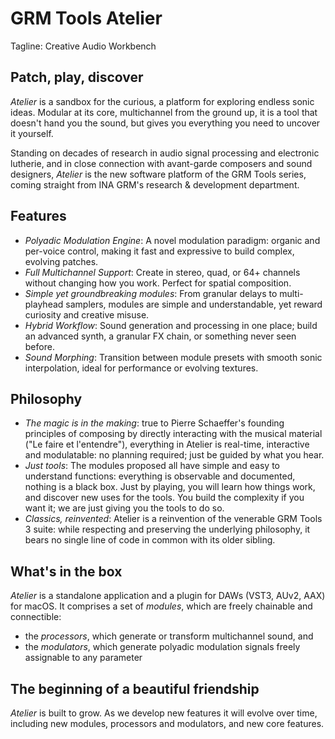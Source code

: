 # GRM Tools Atelier

Tagline: Creative Audio Workbench

## Patch, play, discover

_Atelier_ is a sandbox for the curious, a platform for exploring endless sonic ideas. Modular at its
core, multichannel from the ground up, it is a tool that doesn't hand you the sound, but gives you
everything you need to uncover it yourself.

Standing on decades of research in audio signal processing and electronic lutherie, and in close
connection with avant-garde composers and sound designers, _Atelier_ is the new software platform of
the GRM Tools series, coming straight from INA GRM's research & development department.

## Features

* _Polyadic Modulation Engine_: A novel modulation paradigm: organic and per-voice control, making
  it fast and expressive to build complex, evolving patches.
* _Full Multichannel Support_: Create in stereo, quad, or 64+ channels without changing how you
  work. Perfect for spatial composition.
* _Simple yet groundbreaking modules_: From granular delays to multi-playhead samplers, modules are
  simple and understandable, yet reward curiosity and creative misuse.
* _Hybrid Workflow_: Sound generation and processing in one place; build an advanced synth, a
  granular FX chain, or something never seen before.
* _Sound Morphing_: Transition between module presets with smooth sonic interpolation, ideal for
  performance or evolving textures.

## Philosophy

* _The magic is in the making_: true to Pierre Schaeffer's founding principles of composing by
  directly interacting with the musical material ("Le faire et l'entendre"), everything in Atelier
  is real-time, interactive and modulatable: no planning required; just be guided by what you hear.
* _Just tools_: The modules proposed all have simple and easy to understand functions: everything is
  observable and documented, nothing is a black box. Just by playing, you will learn how things
  work, and discover new uses for the tools. You build the complexity if you want it; we are just
  giving you the tools to do so.
* _Classics, reinvented_: Atelier is a reinvention of the venerable GRM Tools 3 suite: while
  respecting and preserving the underlying philosophy, it bears no single line of code in common
  with its older sibling.

## What's in the box

_Atelier_ is a standalone application and a plugin for DAWs (VST3, AUv2, AAX) for macOS. It
comprises a set of _modules_, which are freely chainable and connectible:

* the _processors_, which generate or transform multichannel sound, and
* the _modulators_, which generate polyadic modulation signals freely assignable to any parameter

## The beginning of a beautiful friendship

_Atelier_ is built to grow. As we develop new features it will evolve over time, including new
modules, processors and modulators, and new core features.
